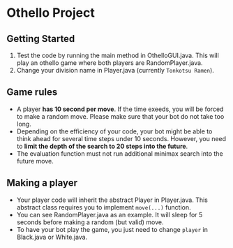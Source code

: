 # Othello Project

## Getting Started

1. Test the code by running the main method in OthelloGUI.java. This will play an othello game where both players are RandomPlayer.java.
2. Change your division name in Player.java (currently `Tonkotsu Ramen`).

## Game rules

- A player **has 10 second per move**. If the time exeeds, you will be forced to make a random move. Please make sure that your bot do not take too long.
- Depending on the efficiency of your code, your bot might be able to think ahead for several time steps under 10 seconds. However, you need to **limit the depth of the search to 20 steps into the future**.
- The evaluation function must not run additional minimax search into the future move.

## Making a player

- Your player code will inherit the abstract Player in Player.java. This abstract class requires you to implement `move(...)` function.
- You can see RandomPlayer.java as an example. It will sleep for 5 seconds before making a random (but valid) move.
- To have your bot play the game, you just need to change `player` in Black.java or White.java.
